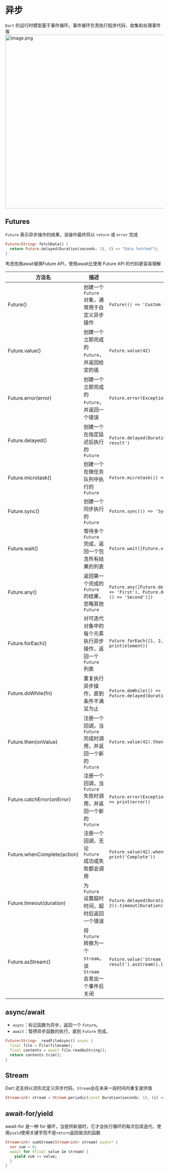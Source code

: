 # 异步



`Dart` 的运行时模型基于事件循环。事件循环负责执行程序代码、收集和处理事件等
<img src="async-0.png" alt="image.png" width="550" />


## Futures

`Future` 表示异步操作的结果，该操作最终将以 `return` 或 `error` 完成

```dart
Future<String> fetchData() {
  return Future.delayed(Duration(seconds: 2), () => "Data fetched");
}
```

<warning>考虑改用await替换Future API，使用await比使用 Future API 的代码更容易理解</warning>

| 方法名                      | 描述                                                         | 样例                                                         |
| --------------------------- | ------------------------------------------------------------ | ------------------------------------------------------------ |
| Future()                    | 创建一个 `Future` 对象，通常用于自定义异步操作               | `Future(() => 'Custom Future')`                              |
| Future.value()              | 创建一个立即完成的 `Future`，并返回给定的值                  | `Future.value(42)`                                           |
| Future.error(error)         | 创建一个立即完成的 `Future`，并返回一个错误                  | `Future.error(Exception('Error'))`                           |
| Future.delayed()            | 创建一个在指定延迟后执行的 `Future`                          | `Future.delayed(Duration(seconds: 2), () => 'Delayed result')` |
| Future.microtask()          | 创建一个在微任务队列中执行的 `Future`                        | `Future.microtask(() => 'Microtask result')`                 |
| Future.sync()               | 创建一个同步执行的 `Future`                                  | `Future.sync(() => 'Sync result')`                           |
| Future.wait()               | 等待多个 `Future` 完成，返回一个包含所有结果的列表           | `Future.wait([Future.value(1), Future.value(2)])`            |
| Future.any()                | 返回第一个完成的 `Future` 的结果，忽略其他 `Future`          | `Future.any([Future.delayed(Duration(seconds: 2), () => 'First'), Future.delayed(Duration(seconds: 1), () => 'Second')])` |
| Future.forEach()            | 对可迭代对象中的每个元素执行异步操作，返回一个 `Future` 列表 | `Future.forEach([1, 2, 3], (int element) async => print(element))` |
| Future.doWhile(fn)          | 重复执行异步操作，直到条件不满足为止                         | `Future.doWhile(() => Future.delayed(Duration(seconds: 1), () => false))` |
| Future.then(onValue)        | 注册一个回调，当 `Future` 完成时调用，并返回一个新的 `Future` | `Future.value(42).then((value) => print(value))`             |
| Future.catchError(onError)  | 注册一个回调，当 `Future` 失败时调用，并返回一个新的 `Future` | `Future.error(Exception('Error')).catchError((error) => print(error))` |
| Future.whenComplete(action) | 注册一个回调，无论 `Future` 成功或失败都会调用               | `Future.value(42).whenComplete(() => print('Complete'))`     |
| Future.timeout(duration)    | 为 `Future` 设置超时时间，超时后返回一个错误                 | `Future.delayed(Duration(seconds: 2)).timeout(Duration(seconds: 1))` |
| Future.asStream()           | 将 `Future` 转换为一个 `Stream`，该 `Stream` 会发出一个事件后关闭 | `Future.value('Stream result').asStream().listen(print)`     |

## async/await

- `async`：标记函数为异步，返回一个 `Future`。
- `await`：暂停异步函数的执行，直到 `Future` 完成。

```dart
Future<String> _readFileAsync() async {
  final file = File(filename);
  final contents = await file.readAsString();
  return contents.trim();
}
```



## Stream

Dart 还支持以流形式定义异步代码，`Stream`会在未来一段时间内重复提供值

```dart
Stream<int> stream = Stream.periodic(const Duration(seconds: 1), (i) => i * i);
```



## await-for/yield

await-for 是一种 for 循环，当提供新值时，它才会执行循环的每次后续迭代，使用`yield`使用关键字而不是`return`返回值流的函数

```dart
Stream<int> sumStream(Stream<int> stream) async* {
  var sum = 0;
  await for (final value in stream) {
    yield sum += value;
  }
}
```

